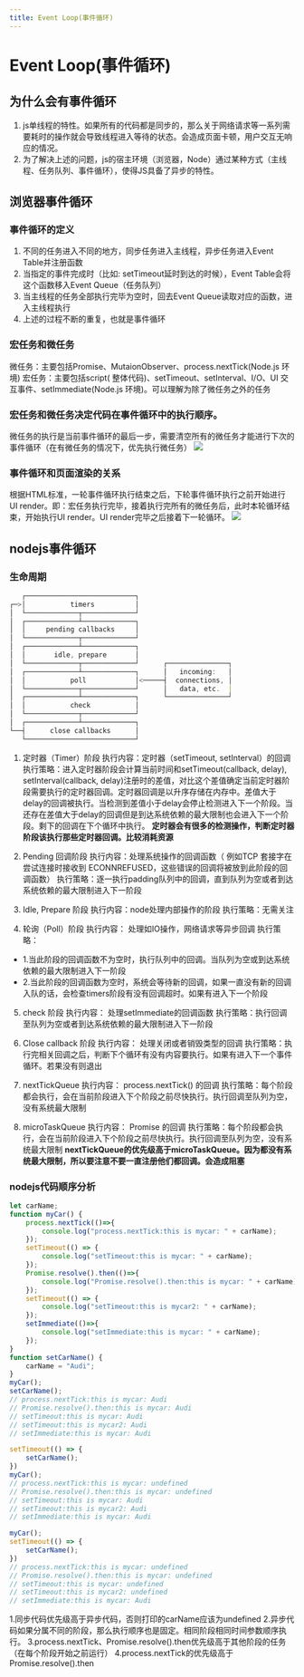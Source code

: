 ```yaml
---
title: Event Loop(事件循环)
---
```

# Event Loop(事件循环)

## 为什么会有事件循环
1. js单线程的特性。如果所有的代码都是同步的，那么关于网络请求等一系列需要耗时的操作就会导致线程进入等待的状态。会造成页面卡顿，用户交互无响应的情况。
2. 为了解决上述的问题，js的宿主环境（浏览器，Node）通过某种方式（主线程、任务队列、事件循环），使得JS具备了异步的特性。

## 浏览器事件循环
### 事件循环的定义
1. 不同的任务进入不同的地方，同步任务进入主线程，异步任务进入Event Table并注册函数
2. 当指定的事件完成时（比如: setTimeout延时到达的时候），Event Table会将这个函数移入Event Queue（任务队列）
3. 当主线程的任务全部执行完毕为空时，回去Event Queue读取对应的函数，进入主线程执行
4. 上述的过程不断的重复，也就是事件循环

### 宏任务和微任务
微任务：主要包括Promise、MutaionObserver、process.nextTick(Node.js 环境)
宏任务：主要包括script( 整体代码)、setTimeout、setInterval、I/O、UI 交互事件、setImmediate(Node.js 环境)。可以理解为除了微任务之外的任务

### 宏任务和微任务决定代码在事件循环中的执行顺序。
微任务的执行是当前事件循环的最后一步，需要清空所有的微任务才能进行下次的事件循环（在有微任务的情况下，优先执行微任务）
![](./eventloop.jpeg)

### 事件循环和页面渲染的关系
根据HTML标准，一轮事件循环执行结束之后，下轮事件循环执行之前开始进行 UI render。即：宏任务执行完毕，接着执行完所有的微任务后，此时本轮循环结束，开始执行UI render。UI render完毕之后接着下一轮循环。
![](./tick_render.awebp)

## nodejs事件循环
### 生命周期
```javascript
   ┌───────────────────────────┐
┌─>│           timers          │
│  └─────────────┬─────────────┘
│  ┌─────────────┴─────────────┐
│  │     pending callbacks     │
│  └─────────────┬─────────────┘
│  ┌─────────────┴─────────────┐
│  │       idle, prepare       │
│  └─────────────┬─────────────┘      ┌───────────────┐
│  ┌─────────────┴─────────────┐      │   incoming:   │
│  │           poll            │<─────┤  connections, │
│  └─────────────┬─────────────┘      │   data, etc.  │
│  ┌─────────────┴─────────────┐      └───────────────┘
│  │           check           │
│  └─────────────┬─────────────┘
│  ┌─────────────┴─────────────┐
└──┤      close callbacks      │
   └───────────────────────────┘
```
1. 定时器（Timer）阶段
执行内容：定时器（setTimeout, setInterval）的回调
执行策略：进入定时器阶段会计算当前时间和setTimeout(callback, delay), setInterval(callback, delay)注册时的差值，对比这个差值确定当前定时器阶段需要执行的定时器回调。定时器回调是以升序存储在内存中。差值大于delay的回调被执行。当检测到差值小于delay会停止检测进入下一个阶段。当还存在差值大于delay的回调但是到达系统依赖的最大限制也会进入下一个阶段。剩下的回调在下个循环中执行。
__定时器会有很多的检测操作，判断定时器阶段该执行那些定时器回调。比较消耗资源__

2. Pending 回调阶段
执行内容：处理系统操作的回调函数（ 例如TCP 套接字在尝试连接时接收到 ECONNREFUSED，这些错误的回调将被放到此阶段的回调函数）
执行策略：逐一执行padding队列中的回调，直到队列为空或者到达系统依赖的最大限制进入下一阶段

3. Idle, Prepare 阶段
执行内容：node处理内部操作的阶段
执行策略：无需关注

4. 轮询（Poll）阶段
执行内容： 处理如IO操作，网络请求等异步回调
执行策略：
* 1.当此阶段的回调函数不为空时，执行队列中的回调。当队列为空或到达系统依赖的最大限制进入下一阶段
* 2.当此阶段的回调函数为空时，系统会等待新的回调，如果一直没有新的回调入队的话，会检查timers阶段有没有回调超时。如果有进入下一个阶段

5. check 阶段
执行内容： 处理setImmediate的回调函数
执行策略：执行回调至队列为空或者到达系统依赖的最大限制进入下一阶段

6. Close callback 阶段
执行内容： 处理关闭或者销毁类型的回调
执行策略：执行完相关回调之后，判断下个循环有没有内容要执行。如果有进入下一个事件循环。若果没有则退出

7. nextTickQueue
执行内容： process.nextTick() 的回调
执行策略：每个阶段都会执行，会在当前阶段进入下个阶段之前尽快执行。执行回调至队列为空，没有系统最大限制

8. microTaskQueue
执行内容： Promise 的回调
执行策略：每个阶段都会执行，会在当前阶段进入下个阶段之前尽快执行。执行回调至队列为空，没有系统最大限制
__nextTickQueue的优先级高于microTaskQueue。因为都没有系统最大限制，所以要注意不要一直注册他们都回调。会造成阻塞__

### nodejs代码顺序分析
```javascript
let carName;
function myCar() {
    process.nextTick(()=>{
        console.log("process.nextTick:this is mycar: " + carName);
    });
    setTimeout(() => {
        console.log("setTimeout:this is mycar: " + carName);
    });
    Promise.resolve().then(()=>{
        console.log("Promise.resolve().then:this is mycar: " + carName);
    });
    setTimeout(() => {
        console.log("setTimeout:this is mycar2: " + carName);
    });
    setImmediate(()=>{
        console.log("setImmediate:this is mycar: " + carName);
    });
}
function setCarName() {
    carName = "Audi";
}
myCar();
setCarName();
// process.nextTick:this is mycar: Audi
// Promise.resolve().then:this is mycar: Audi
// setTimeout:this is mycar: Audi
// setTimeout:this is mycar2: Audi
// setImmediate:this is mycar: Audi

setTimeout(() => {
    setCarName();
})
myCar();
// process.nextTick:this is mycar: undefined
// Promise.resolve().then:this is mycar: undefined
// setTimeout:this is mycar: Audi
// setTimeout:this is mycar2: Audi
// setImmediate:this is mycar: Audi

myCar();
setTimeout(() => {
    setCarName();
})
// process.nextTick:this is mycar: undefined
// Promise.resolve().then:this is mycar: undefined
// setTimeout:this is mycar: undefined
// setTimeout:this is mycar2: undefined
// setImmediate:this is mycar: Audi
```
1.同步代码优先级高于异步代码，否则打印的carName应该为undefined
2.异步代码如果分属不同的阶段，那么执行顺序也是固定。相同阶段相同时间参数顺序执行。
3.process.nextTick、Promise.resolve().then优先级高于其他阶段的任务（在每个阶段开始之前运行）
4.process.nextTick的优先级高于Promise.resolve().then